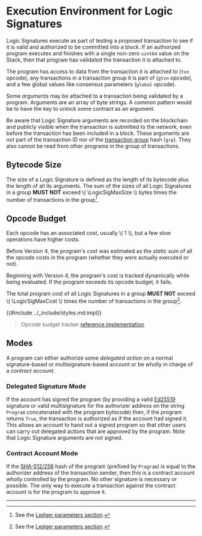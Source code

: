 $$
\newcommand \LogicSig {\mathrm{LSig}}
\newcommand \LogicSigMaxSize {\LogicSig_{\max}}
\newcommand \LogicSigMaxCost {\LogicSig_{c,\max}}
$$

# Execution Environment for Logic Signatures

Logic Signatures execute as part of testing a proposed transaction to see if it is
valid and authorized to be committed into a block. If an authorized program executes
and finishes with a single non-zero `uint64` value on the Stack, then that program
has validated the transaction it is attached to.

The program has access to data from the transaction it is attached to (`txn` opcode),
any transactions in a transaction group it is part of (`gtxn` opcode), and a few
global values like consensus parameters (`global` opcode).

Some _arguments_ may be attached to a transaction being validated by a program. Arguments
are an array of byte strings. A common pattern would be to have the key to unlock
some contract as an argument.

Be aware that Logic Signature arguments are recorded on the blockchain and publicly
visible when the transaction is submitted to the network, even before the transaction
has been included in a block. These arguments are _not_ part of the transaction ID
nor of the [transaction group](../ledger/ledger-txn-groups.md) hash (`grp`). They
also cannot be read from other programs in the group of transactions.

## Bytecode Size

The size of a Logic Signature is defined as the length of its bytecode plus the length
of all its arguments. The sum of the sizes of all Logic Signatures in a group **MUST
NOT** exceed \\( \LogicSigMaxSize \\) bytes times the number of transactions in the
group[^1].

## Opcode Budget

Each opcode has an associated cost, usually \\( 1 \\), but a few slow operations
have higher costs.

Before Version 4, the program's cost was estimated as the _static sum_ of all the
opcode costs in the program (whether they were actually executed or not).

Beginning with Version 4, the program's cost is tracked dynamically while being
evaluated. If the program exceeds its opcode budget, it fails.

The total program cost of all Logic Signatures in a group **MUST NOT** exceed
\\( \LogicSigMaxCost \\) times the number of transactions in the group[^1].

{{#include ../_include/styles.md:impl}}
> Opcode budget tracker [reference implementation](https://github.com/algorand/go-algorand/blob/7e562c35b02289ca95114b4b3a20a7dc2df79018/data/transactions/logic/eval.go#L1491).

## Modes

A program can either authorize some _delegated action_ on a normal signature-based
or multisignature-based account or be wholly in charge of a _contract account_.

### Delegated Signature Mode

If the account has signed the program (by providing a valid [Ed25519](../crypto/crypto-ed25519.md)
signature or valid multisignature for the authorizer address on the string `Program`
concatenated with the program bytecode) then, if the program returns `True`, the
transaction is authorized as if the account had signed it. This allows an account
to hand out a signed program so that other users can carry out delegated actions
that are approved by the program. Note that Logic Signature arguments are _not_
signed.

### Contract Account Mode

If the [SHA-512/256](../crypto/crypto-sha512-256.md) hash of the program (prefixed
by `Program`) is equal to the authorizer address of the transaction sender, then
this is a contract account wholly controlled by the program. No other signature is
necessary or possible. The only way to execute a transaction against the contract
account is for the program to approve it.

---

[^1]: See the [Ledger parameters section](../ledger/ledger-parameters.md).
